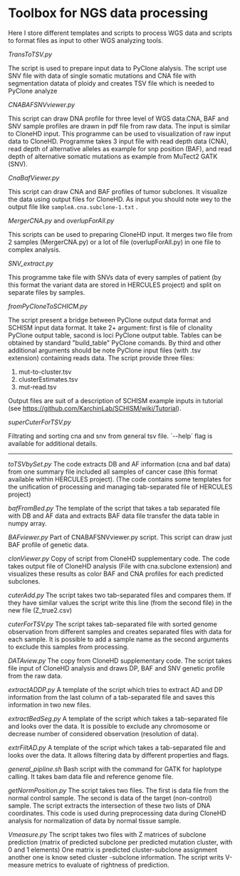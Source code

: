 # Toolbox for NGS data processing
Here I store different templates and scripts to process WGS data and scripts to format files as input to other WGS analyzing tools.

*TransToTSV.py*

The script is used to prepare input data to PyClone alalysis. The script use SNV file with data of single somatic mutations and CNA file with segmentation datata of ploidy and creates TSV file which is needed to PyClone analyze 

*CNABAFSNVviewer.py*

This script can draw DNA profile for three level of WGS data.CNA, BAF and SNV sample profiles are drawn in pdf file from raw data. The input is similar to CloneHD input. This programme can be used to visualization of raw input data to CloneHD. Programme takes 3 input file with read depth data (CNA), read depth of alternative alleles as example for snp position (BAF), and  read depth of alternative somatic mutations as example from MuTect2 GATK (SNV). 

*CnaBafViewer.py*

This script can draw CNA and BAF profiles of tumor subclones. It visualize the data using output files for CloneHD. As input you should  note wey to the output file like `sampleA.cna.subclone-1.txt` .

*MergerCNA.py* and *overlupForAll.py*

This scripts can be used to preparing CloneHD input. It merges two file from 2 samples (MergerCNA.py) or a lot of file (overlupForAll.py) in one file to complex analysis.

*SNV_extract.py*

This programme take file with SNVs data of every samples of patient (by this format the variant data are stored in HERCULES project) and split on separate files by samples.

*fromPyCloneToSCHICM.py*

The script present a bridge between PyClone output data format and SCHISM input data format. It take 2+ argument: first is file of clonality PyClone output table, sacond is loci PyClone output table. Tables can be obtained by standard "build_table" PyClone comands.
By third and other additional arguments should be note PyClone input files (with .tsv extension) containing reads data. 
The script provide three files:
1. mut-to-cluster.tsv
2. clusterEstimates.tsv
3. mut-read.tsv

Output files are suit of a description of SCHISM example inputs in tutorial (see https://github.com/KarchinLab/SCHISM/wiki/Tutorial).

*superCuterForTSV.py*

Filtrating and sorting cna and snv from general tsv file. ´--help´ flag is available for additional details.

---

*toTSVbySet.py*
The code extracts DB and AF information (cna and baf data) from one summary file included all samples of cancer case (this format available within HERCULES project). (The code contains some templates for the unification of processing and managing tab-separated file of HERCULES project)

*bafFromBed.py*
The template of the script that takes a tab separated file with DB and AF data and extracts BAF data file transfer the data table in numpy array.

*BAFviewer.py*
Part of CNABAFSNVviewer.py script. This script can draw just BAF profile of genetic data.

*clonViewer.py*
Copy of script from CloneHD supplementary code. The code takes output file of CloneHD analysis (File with cna.subclone extension) and visualizes these results as color BAF and CNA profiles for each predicted subclones.

*cuterAdd.py*
The script takes two tab-separated files and compares them. If they have similar values the script write this line (from the second file) in the new file (Z_true2.csv)

*cuterForTSV.py*
The script takes tab-separated file with sorted genome observation from different samples and creates separated files with data for each sample. It is possible to add a sample name as the second arguments to exclude this samples from processing.

*DATAview.py*
The copy from CloneHD supplementary code. The script takes file input of CloneHD analysis and draws DP, BAF and SNV genetic profile from the raw data.

*extractADDP.py*
A template of the script which tries to extract AD and DP information from the last column of a tab-separated file and saves this information in two new files.

*extractBedSeg.py*
A template of the script which takes a tab-separated file and looks over the data. It is possible to exclude any chromosome or decrease number of considered observation (resolution of data).

*extrFiltAD.py*
A template of the script which takes a tab-separated file and looks over the data. It allows filtering data by different properties and flags.

*general_pipline.sh*
Bash script with the command for GATK for haplotype calling. It takes bam data file and reference genome file.

*getNormPosition.py*
The script takes two files. The first is data file from the normal control sample. The second is data of the target (non-control) sample. The script extracts the intersection of these two lists of DNA coordinates. This code is used during preprocessing data during CloneHD analysis for normalization of data by normal tissue sample.

*Vmeasure.py*
The script takes two files with Z matrices of subclone prediction (matrix of predicted subclone per predicted mutation cluster, with 0 and 1 elements) One matrix is predicted cluster-subclone assignment another one is know seted cluster -subclone information. The script writs V-measure metrics to evaluate of rightness of prediction.

